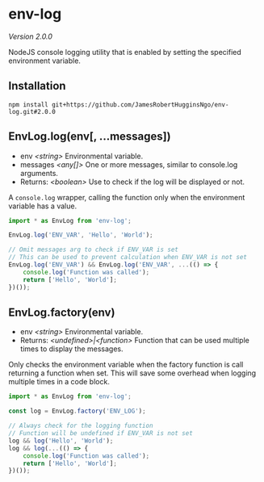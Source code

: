 # env-log

_Version 2.0.0_

NodeJS console logging utility that is enabled by setting the specified environment variable.

## Installation

```
npm install git+https://github.com/JamesRobertHugginsNgo/env-log.git#2.0.0
```

## EnvLog.log(env[, ...messages])

- env _\<string>_ Environmental variable.
- messages _\<any[]>_ One or more messages, similar to console.log arguments.
- Returns: _\<boolean>_ Use to check if the log will be displayed or not.

A `console.log` wrapper, calling the function only when the environment variable has a value.

``` JavaScript
import * as EnvLog from 'env-log';

EnvLog.log('ENV_VAR', 'Hello', 'World');

// Omit messages arg to check if ENV_VAR is set
// This can be used to prevent calculation when ENV_VAR is not set
EnvLog.log('ENV_VAR') && EnvLog.log('ENV_VAR', ...(() => {
    console.log('Function was called');
    return ['Hello', 'World'];
})());
```

## EnvLog.factory(env)

- env _\<string>_ Environmental variable.
- Returns: _\<undefined>|\<function>_ Function that can be used multiple times to display the messages.

Only checks the environment variable when the factory function is call returning a function when set. This will save some overhead when logging multiple times in a code block.

``` JavaScript
import * as EnvLog from 'env-log';

const log = EnvLog.factory('ENV_LOG');

// Always check for the logging function
// Function will be undefined if ENV_VAR is not set
log && log('Hello', 'World');
log && log(...(() => {
	console.log('Function was called');
	return ['Hello', 'World'];
})());
```